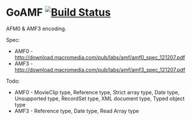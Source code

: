 GoAMF [![Build Status](https://secure.travis-ci.org/zhangpeihao/goamf.png)](http://travis-ci.org/zhangpeihao/goamf)
======

AFM0 & AMF3 encoding.

Spec: 
* AMF0 - http://download.macromedia.com/pub/labs/amf/amf0_spec_121207.pdf
* AMF3 - http://download.macromedia.com/pub/labs/amf/amf3_spec_121207.pdf


Todo:
* AMF0 - MovieClip type, Reference type, Strict array type, Date type, Unsupported type, 
       RecordSet type, XML document type, Typed object type
* AMF3 - Reference type, Date type, Read Array type
